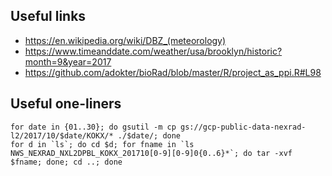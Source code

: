 ## Useful links

- https://en.wikipedia.org/wiki/DBZ_(meteorology)
- https://www.timeanddate.com/weather/usa/brooklyn/historic?month=9&year=2017
- https://github.com/adokter/bioRad/blob/master/R/project_as_ppi.R#L98

## Useful one-liners
```
for date in {01..30}; do gsutil -m cp gs://gcp-public-data-nexrad-l2/2017/10/$date/KOKX/* ./$date/; done
for d in `ls`; do cd $d; for fname in `ls NWS_NEXRAD_NXL2DPBL_KOKX_201710[0-9][0-9]0{0..6}*`; do tar -xvf $fname; done; cd ..; done
```
